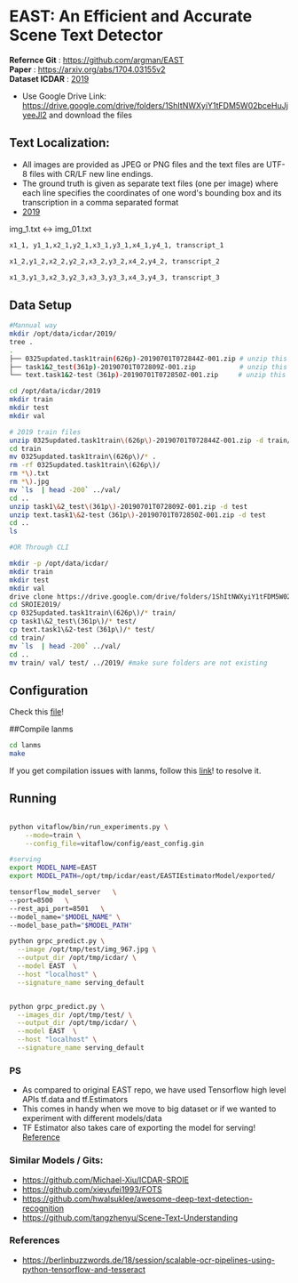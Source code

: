 # EAST: An Efficient and Accurate Scene Text Detector

**Refernce Git** : https://github.com/argman/EAST  
**Paper** : https://arxiv.org/abs/1704.03155v2   
**Dataset ICDAR** : [2019](http://rrc.cvc.uab.es/?ch=13)   
- Use Google Drive Link: https://drive.google.com/drive/folders/1ShItNWXyiY1tFDM5W02bceHuJjyeeJl2 
and download the files

## Text Localization:
- All images are provided as JPEG or PNG files and the text files are UTF-8 files with CR/LF new line endings.
- The ground truth is given as separate text files (one per image) where each line specifies the coordinates of one 
word's bounding box and its transcription in a comma separated format 
- [2019](http://rrc.cvc.uab.es/?ch=13&com=tasks)

img_1.txt <-> img_01.txt

```sh
x1_1, y1_1,x2_1,y2_1,x3_1,y3_1,x4_1,y4_1, transcript_1

x1_2,y1_2,x2_2,y2_2,x3_2,y3_2,x4_2,y4_2, transcript_2

x1_3,y1_3,x2_3,y2_3,x3_3,y3_3,x4_3,y4_3, transcript_3
```

## Data Setup

```sh
#Mannual way
mkdir /opt/data/icdar/2019/
tree .
.
├── 0325updated.task1train(626p)-20190701T072844Z-001.zip # unzip this to train foldr
├── task1&2_test(361p)-20190701T072809Z-001.zip           # unzip this to test folder
└── text.task1&2-test（361p)-20190701T072850Z-001.zip     # unzip this to test folder

cd /opt/data/icdar/2019
mkdir train
mkdir test
mkdir val

# 2019 train files
unzip 0325updated.task1train\(626p\)-20190701T072844Z-001.zip -d train/
cd train
mv 0325updated.task1train\(626p\)/* .
rm -rf 0325updated.task1train\(626p\)/
rm *\).txt
rm *\).jpg
mv `ls  | head -200` ../val/
cd ..
unzip task1\&2_test\(361p\)-20190701T072809Z-001.zip -d test
unzip text.task1\&2-test（361p\)-20190701T072850Z-001.zip -d test
cd ..
ls

#OR Through CLI

mkdir -p /opt/data/icdar/
mkdir train
mkdir test
mkdir val
drive clone https://drive.google.com/drive/folders/1ShItNWXyiY1tFDM5W02bceHuJjyeeJl2
cd SROIE2019/
cp 0325updated.task1train\(626p\)/* train/
cp task1\&2_test\(361p\)/* test/
cp text.task1\&2-test（361p\)/* test/
cd train/
mv `ls  | head -200` ../val/
cd ..
mv train/ val/ test/ ../2019/ #make sure folders are not existing
```

## Configuration

Check this [file](../../config/east_config.gin)!

##Compile lanms

```sh
cd lanms
make
```
If you get compilation issues with lanms, follow this [link](https://github.com/argman/EAST/issues/156#issuecomment-404166990)! to resolve it.

## Running

```sh

python vitaflow/bin/run_experiments.py \
	--mode=train \
	--config_file=vitaflow/config/east_config.gin 

#serving
export MODEL_NAME=EAST
export MODEL_PATH=/opt/tmp/icdar/east/EASTIEstimatorModel/exported/

tensorflow_model_server   \
--port=8500   \
--rest_api_port=8501   \
--model_name="$MODEL_NAME" \
--model_base_path="$MODEL_PATH"

python grpc_predict.py \
  --image /opt/tmp/test/img_967.jpg \
  --output_dir /opt/tmp/icdar/ \
  --model EAST  \
  --host "localhost" \
  --signature_name serving_default


python grpc_predict.py \
  --images_dir /opt/tmp/test/ \
  --output_dir /opt/tmp/icdar/ \
  --model EAST  \
  --host "localhost" \
  --signature_name serving_default 
```

### PS

- As compared to original EAST repo, we have used Tensorflow high level APIs tf.data and tf.Estimators
- This comes in handy when we move to big dataset or if we wanted to experiment with different models/data
- TF Estimator also takes care of exporting the model for serving! [Reference](https://medium.com/@yuu.ishikawa/serving-pre-modeled-and-custom-tensorflow-estimator-with-tensorflow-serving-12833b4be421)

### Similar Models / Gits:
- https://github.com/Michael-Xiu/ICDAR-SROIE
- https://github.com/xieyufei1993/FOTS
- https://github.com/hwalsuklee/awesome-deep-text-detection-recognition
- https://github.com/tangzhenyu/Scene-Text-Understanding

### References
- https://berlinbuzzwords.de/18/session/scalable-ocr-pipelines-using-python-tensorflow-and-tesseract
